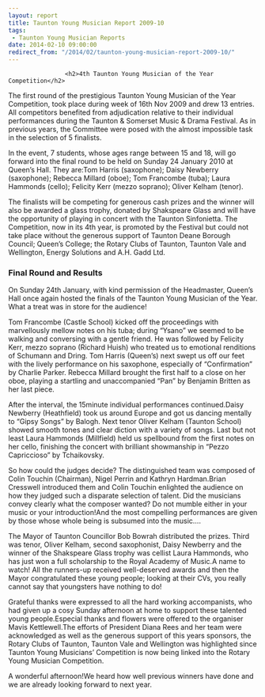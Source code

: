 ```yaml
---
layout: report
title: Taunton Young Musician Report 2009-10
tags: 
 - Taunton Young Musician Reports
date: 2014-02-10 09:00:00
redirect_from: "/2014/02/taunton-young-musician-report-2009-10/"
---
```

<section>

                    
                    <h2>4th Taunton Young Musician of the Year Competition</h2>
<p>The first round of the prestigious Taunton Young Musician of the Year Competition, took place during week of 16th Nov 2009 and drew 13 entries. All competitors benefited from adjudication relative to their individual performances during the Taunton &#038; Somerset Music &#038; Drama Festival. As in previous years, the Committee were posed with the almost impossible task in the selection of 5 finalists.</p>
<p>In the event, 7 students, whose ages range between 15 and 18, will go forward into the final round to be held on Sunday 24 January 2010 at Queen’s Hall. They are:Tom Harris (saxophone); Daisy Newberry (saxophone); Rebecca Millard (oboe); Tom Francombe (tuba); Laura Hammonds (cello); Felicity Kerr (mezzo soprano); Oliver Kelham (tenor).</p>
<p>The finalists will be competing for generous cash prizes and the winner will also be awarded a glass trophy, donated by Shakspeare Glass and will have the opportunity of playing in concert with the Taunton Sinfonietta. The Competition, now in its 4th year, is promoted by the Festival but could not take place without the generous support of Taunton Deane Borough Council; Queen’s College; the Rotary Clubs of Taunton, Taunton Vale and Wellington, Energy Solutions and A.H. Gadd Ltd. </p>
<h3>Final Round and Results</h3>
<p>On Sunday 24th January, with kind permission of the Headmaster, Queen’s Hall once again hosted the finals of the Taunton Young Musician of the Year. What a treat was in store for the audience! </p>
<p>Tom Francombe (Castle School) kicked off the proceedings with marvellously mellow notes on his tuba; during “Ysano” we seemed to be walking and conversing with a gentle friend. He was followed by Felicity Kerr, mezzo soprano (Richard Huish) who treated us to emotional renditions of Schumann and Dring. Tom Harris (Queen’s) next swept us off our feet with the lively performance on his saxophone, especially of “Confirmation” by Charlie Parker. Rebecca Millard brought the first half to a close on her oboe, playing a startling and unaccompanied “Pan” by Benjamin Britten as her last piece. </p>
<p>After the interval, the 15minute individual performances continued.Daisy Newberry (Heathfield) took us around Europe and got us dancing mentally to “Gipsy Songs” by Balogh. Next tenor Oliver Kelham (Taunton School) showed smooth tones and clear diction with a variety of songs. Last but not least Laura Hammonds (Millfield) held us spellbound from the first notes on her cello, finishing the concert with brilliant showmanship in “Pezzo Capriccioso” by Tchaikovsky.</p>
<p>So how could the judges decide? The distinguished team was composed of Colin Touchin (Chairman), Nigel Perrin and Kathryn Hardman.Brian Cresswell introduced them and Colin Touchin enlighted the audience on how they judged such a disparate selection of talent. Did the musicians convey clearly what the composer wanted? Do not mumble either in your music or your introduction!And the most compelling performances are given by those whose whole being is subsumed into the music…. </p>
<p>The Mayor of Taunton Councillor Bob Bowrah distributed the prizes. Third was tenor, Oliver Kelham, second saxophonist, Daisy Newberry and the winner of the Shakspeare Glass trophy was cellist Laura Hammonds, who has just won a full scholarship to the Royal Academy of Music.A name to watch! All the runners-up received well-deserved awards and then the Mayor congratulated these young people; looking at their CVs, you really cannot say that youngsters have nothing to do! </p>
<p>Grateful thanks were expressed to all the hard working accompanists, who had given up a cosy Sunday afternoon at home to support these talented young people.Especial thanks and flowers were offered to the organiser Mavis Kettlewell.The efforts of President Diana Rees and her team were acknowledged as well as the generous support of this years sponsors, the Rotary Clubs of Taunton, Taunton Vale and Wellington was highlighted since Taunton Young Musicians’ Competition is now being linked into the Rotary Young Musician Competition. </p>
<p>A wonderful afternoon!We heard how well previous winners have done and we are already looking forward to next year. </p>

                
</section>
